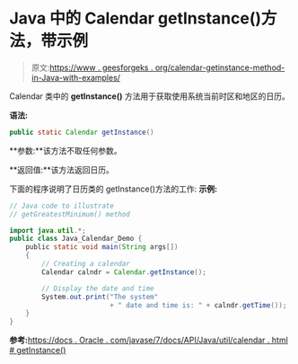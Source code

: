 # Java 中的 Calendar getInstance()方法，带示例

> 原文:[https://www . geesforgeks . org/calendar-getinstance-method-in-Java-with-examples/](https://www.geeksforgeeks.org/calendar-getinstance-method-in-java-with-examples/)

Calendar 类中的 **getInstance()** 方法用于获取使用系统当前时区和地区的日历。

**语法:**

```java
public static Calendar getInstance()
```

**参数:**该方法不取任何参数。

**返回值:**该方法返回日历。

下面的程序说明了日历类的 getInstance()方法的工作:
**示例:**

```java
// Java code to illustrate
// getGreatestMinimum() method

import java.util.*;
public class Java_Calendar_Demo {
    public static void main(String args[])
    {
        // Creating a calendar
        Calendar calndr = Calendar.getInstance();

        // Display the date and time
        System.out.print("The system"
                         + " date and time is: " + calndr.getTime());
    }
}
```

**参考:**[https://docs . Oracle . com/javase/7/docs/API/Java/util/calendar . html # getInstance()](https://docs.oracle.com/javase/7/docs/api/java/util/Calendar.html#getInstance())
